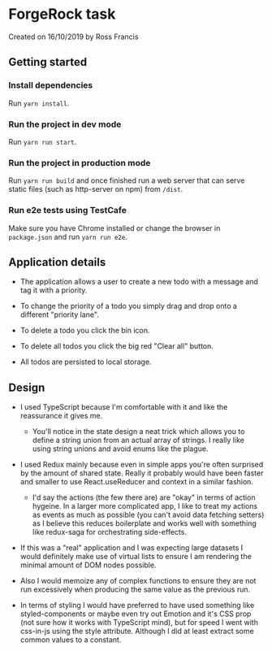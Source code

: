 # ForgeRock task

Created on 16/10/2019 by Ross Francis

## Getting started

### Install dependencies

Run `yarn install`.

### Run the project in dev mode

Run `yarn run start`.

### Run the project in production mode

Run `yarn run build` and once finished run a web server that can serve static files (such as http-server on npm) from `/dist`.

### Run e2e tests using TestCafe

Make sure you have Chrome installed or change the browser in `package.json` and run `yarn run e2e`.

## Application details

- The application allows a user to create a new todo with a message and tag it with a priority.

- To change the priority of a todo you simply drag and drop onto a different "priority lane".

- To delete a todo you click the bin icon.

- To delete all todos you click the big red "Clear all" button.

- All todos are persisted to local storage.

## Design

- I used TypeScript because I'm comfortable with it and like the reassurance it gives me.

  - You'll notice in the state design a neat trick which allows you to define a string union from an actual array of strings. I really like using string unions and avoid enums like the plague.

* I used Redux mainly because even in simple apps you're often surprised by the amount of shared state. Really it probably would have been faster and smaller to use React.useReducer and context in a similar fashion.

  - I'd say the actions (the few there are) are "okay" in terms of action hygeine. In a larger more complicated app, I like to treat my actions as events as much as possible (you can't avoid data fetching setters) as I believe this reduces boilerplate and works well with something like redux-saga for orchestrating side-effects.

* If this was a "real" application and I was expecting large datasets I would definitely make use of virtual lists to ensure I am rendering the minimal amount of DOM nodes possible.

* Also I would memoize any of complex functions to ensure they are not run excessively when producing the same value as the previous run.

* In terms of styling I would have preferred to have used something like styled-components or maybe even try out Emotion and it's CSS prop (not sure how it works with TypeScript mind), but for speed I went with css-in-js using the style attribute. Although I did at least extract some common values to a constant.
